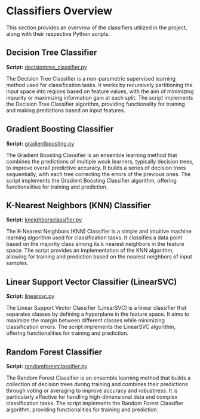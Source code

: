 # Classifiers Overview

This section provides an overview of the classifiers utilized in the project, along with their respective Python scripts.

## Decision Tree Classifier

**Script:** [decisiontree_classifier.py](https://github.com/sankalp-s/MSC_Thesis/blob/main/Classifiers/DecisionTree/decisiontree_classifier.py)

The Decision Tree Classifier is a non-parametric supervised learning method used for classification tasks. It works by recursively partitioning the input space into regions based on feature values, with the aim of minimizing impurity or maximizing information gain at each split. The script implements the Decision Tree Classifier algorithm, providing functionality for training and making predictions based on input features.

## Gradient Boosting Classifier

**Script:** [gradientboosting.py](https://github.com/sankalp-s/MSC_Thesis/blob/main/Classifiers/GradienBoosting/gradientboosting.py)

The Gradient Boosting Classifier is an ensemble learning method that combines the predictions of multiple weak learners, typically decision trees, to improve overall predictive accuracy. It builds a series of decision trees sequentially, with each tree correcting the errors of the previous ones. The script implements the Gradient Boosting Classifier algorithm, offering functionalities for training and prediction.

## K-Nearest Neighbors (KNN) Classifier

**Script:** [kneighborsclassifier.py](https://github.com/sankalp-s/MSC_Thesis/blob/main/Classifiers/KNeighborsClassifier/kneighborsclassifier.py)

The K-Nearest Neighbors (KNN) Classifier is a simple and intuitive machine learning algorithm used for classification tasks. It classifies a data point based on the majority class among its k nearest neighbors in the feature space. The script provides an implementation of the KNN algorithm, allowing for training and prediction based on the nearest neighbors of input samples.

## Linear Support Vector Classifier (LinearSVC)

**Script:** [linearsvc.py](https://github.com/sankalp-s/MSC_Thesis/blob/main/Classifiers/LinearSVC/linearsvc.py)

The Linear Support Vector Classifier (LinearSVC) is a linear classifier that separates classes by defining a hyperplane in the feature space. It aims to maximize the margin between different classes while minimizing classification errors. The script implements the LinearSVC algorithm, offering functionalities for training and prediction.

## Random Forest Classifier

**Script:** [randomforestclassifier.py](https://github.com/sankalp-s/MSC_Thesis/blob/main/Classifiers/Random_Forest/randomforestclassifier.py)

The Random Forest Classifier is an ensemble learning method that builds a collection of decision trees during training and combines their predictions through voting or averaging to improve accuracy and robustness. It is particularly effective for handling high-dimensional data and complex classification tasks. The script implements the Random Forest Classifier algorithm, providing functionalities for training and prediction.

